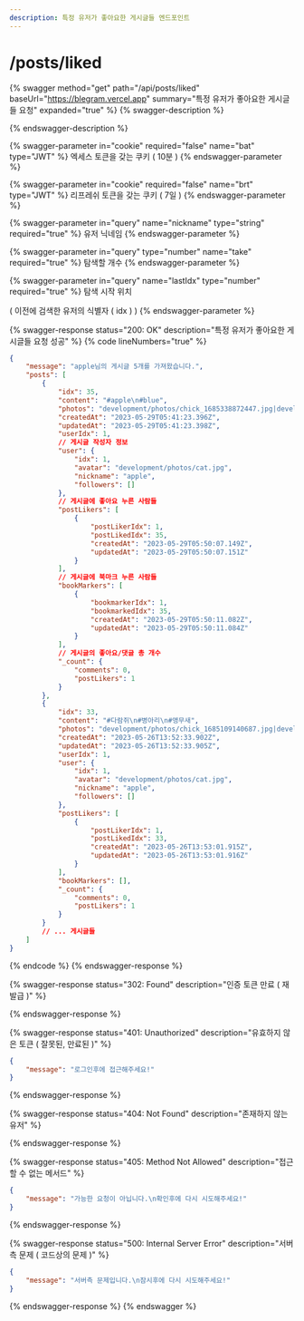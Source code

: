```yaml
---
description: 특정 유저가 좋아요한 게시글들 엔드포인트
---
```


# /posts/liked

{% swagger method="get" path="/api/posts/liked" baseUrl="https://blegram.vercel.app" summary="특정 유저가 좋아요한 게시글들 요청" expanded="true" %}
{% swagger-description %}

{% endswagger-description %}

{% swagger-parameter in="cookie" required="false" name="bat" type="JWT" %}
엑세스 토큰을 갖는 쿠키 ( 10분 )
{% endswagger-parameter %}

{% swagger-parameter in="cookie" required="false" name="brt" type="JWT" %}
리프레쉬 토큰을 갖는 쿠키 ( 7일 )
{% endswagger-parameter %}

{% swagger-parameter in="query" name="nickname" type="string" required="true" %}
유저 닉네임
{% endswagger-parameter %}

{% swagger-parameter in="query" type="number" name="take" required="true" %}
탐색할 개수
{% endswagger-parameter %}

{% swagger-parameter in="query" name="lastIdx" type="number" required="true" %}
탐색 시작 위치

( 이전에 검색한 유저의 식별자 ( idx ) )
{% endswagger-parameter %}

{% swagger-response status="200: OK" description="특정 유저가 좋아요한 게시글들 요청 성공" %}
{% code lineNumbers="true" %}
```json
{
    "message": "apple님의 게시글 5개를 가져왔습니다.",
    "posts": [
        {
            "idx": 35,
            "content": "#apple\n#blue",
            "photos": "development/photos/chick_1685338872447.jpg|development/photos/parrot_1685338872456.jpg|development/photos/rabbit_1685338872458.jpg",
            "createdAt": "2023-05-29T05:41:23.396Z",
            "updatedAt": "2023-05-29T05:41:23.398Z",
            "userIdx": 1,
            // 게시글 작성자 정보
            "user": {
                "idx": 1,
                "avatar": "development/photos/cat.jpg",
                "nickname": "apple",
                "followers": []
            },
            // 게시글에 좋아요 누른 사람들
            "postLikers": [
                {
                    "postLikerIdx": 1,
                    "postLikedIdx": 35,
                    "createdAt": "2023-05-29T05:50:07.149Z",
                    "updatedAt": "2023-05-29T05:50:07.151Z"
                }
            ],
            // 게시글에 북마크 누른 사람들
            "bookMarkers": [
                {
                    "bookmarkerIdx": 1,
                    "bookmarkedIdx": 35,
                    "createdAt": "2023-05-29T05:50:11.082Z",
                    "updatedAt": "2023-05-29T05:50:11.084Z"
                }
            ],
            // 게시글의 좋아요/댓글 총 개수
            "_count": {
                "comments": 0,
                "postLikers": 1
            }
        },
        {
            "idx": 33,
            "content": "#다람쥐\n#병아리\n#앵무새",
            "photos": "development/photos/chick_1685109140687.jpg|development/photos/giraffe_1685109140696.jpg|development/photos/squirrel_1685109140697.jpg",
            "createdAt": "2023-05-26T13:52:33.902Z",
            "updatedAt": "2023-05-26T13:52:33.905Z",
            "userIdx": 1,
            "user": {
                "idx": 1,
                "avatar": "development/photos/cat.jpg",
                "nickname": "apple",
                "followers": []
            },
            "postLikers": [
                {
                    "postLikerIdx": 1,
                    "postLikedIdx": 33,
                    "createdAt": "2023-05-26T13:53:01.915Z",
                    "updatedAt": "2023-05-26T13:53:01.916Z"
                }
            ],
            "bookMarkers": [],
            "_count": {
                "comments": 0,
                "postLikers": 1
            }
        }
        // ... 게시글들
    ]
}
```
{% endcode %}
{% endswagger-response %}

{% swagger-response status="302: Found" description="인증 토큰 만료 ( 재발급 )" %}

{% endswagger-response %}

{% swagger-response status="401: Unauthorized" description="유효하지 않은 토큰 ( 잘못된, 만료된 )" %}
```json
{
    "message": "로그인후에 접근해주세요!"
}
```
{% endswagger-response %}

{% swagger-response status="404: Not Found" description="존재하지 않는 유저" %}

{% endswagger-response %}

{% swagger-response status="405: Method Not Allowed" description="접근할 수 없는 메서드" %}
```json
{
    "message": "가능한 요청이 아닙니다.\n확인후에 다시 시도해주세요!"
}
```
{% endswagger-response %}

{% swagger-response status="500: Internal Server Error" description="서버측 문제 ( 코드상의 문제 )" %}
```json
{
    "message": "서버측 문제입니다.\n잠시후에 다시 시도해주세요!"
}
```
{% endswagger-response %}
{% endswagger %}
